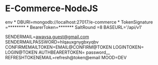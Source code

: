 # E-Commerce-NodeJS
env
*
DBURI=mongodb://localhost:27017/e-commerce
*
TokenSignature =********
*
BearerToken=*******
SaltRound =8
BASEURL='/api/v1'

SENDERMAIL=awaysa.guest@gmail.com
SENDERMAILPASSWORD=hlqauxgnygbxyqbv
CONFIRMEMAILTOKEN=EMAIL@CONFIRM@TOKEN
LOGINTOKEN= LOGIN@TOKEN
AUTHBEARERTOKEN= password__
REFRESHTOKENEMAIL=refresh@token@email
MOOD=DEV
